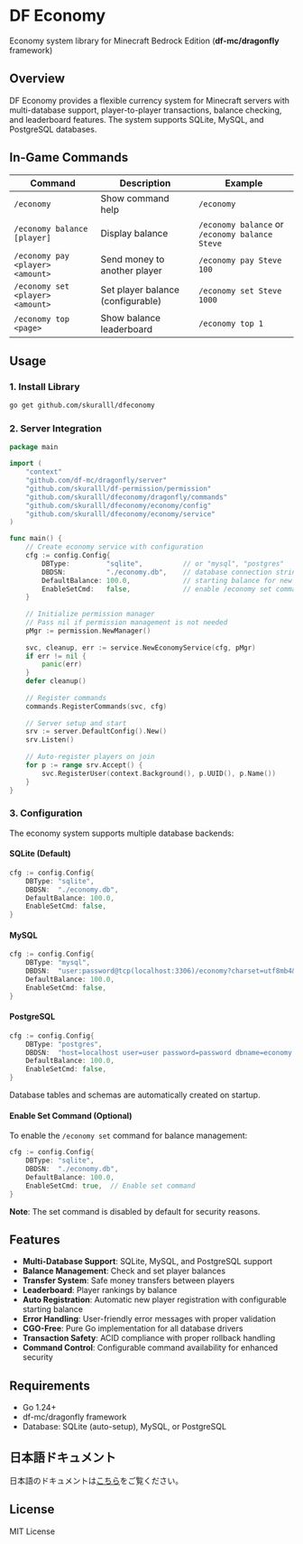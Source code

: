 # DF Economy

Economy system library for Minecraft Bedrock Edition (**df-mc/dragonfly** framework)

## Overview

DF Economy provides a flexible currency system for Minecraft servers with multi-database support, player-to-player transactions, balance checking, and leaderboard features. The system supports SQLite, MySQL, and PostgreSQL databases.

## In-Game Commands

| Command | Description | Example |
| --- | --- | --- |
| `/economy` | Show command help | `/economy` |
| `/economy balance [player]` | Display balance | `/economy balance` or `/economy balance Steve` |
| `/economy pay <player> <amount>` | Send money to another player | `/economy pay Steve 100` |
| `/economy set <player> <amount>` | Set player balance (configurable) | `/economy set Steve 1000` |
| `/economy top <page>` | Show balance leaderboard | `/economy top 1` |

## Usage

### 1. Install Library

```bash
go get github.com/skuralll/dfeconomy
```

### 2. Server Integration

```go
package main

import (
    "context"
    "github.com/df-mc/dragonfly/server"
    "github.com/skuralll/df-permission/permission"
    "github.com/skuralll/dfeconomy/dragonfly/commands"
    "github.com/skuralll/dfeconomy/economy/config"
    "github.com/skuralll/dfeconomy/economy/service"
)

func main() {
    // Create economy service with configuration
    cfg := config.Config{
        DBType:         "sqlite",          // or "mysql", "postgres"
        DBDSN:          "./economy.db",    // database connection string
        DefaultBalance: 100.0,             // starting balance for new players
        EnableSetCmd:   false,             // enable /economy set command (default: false)
    }
    
    // Initialize permission manager
    // Pass nil if permission management is not needed
    pMgr := permission.NewManager()
    
    svc, cleanup, err := service.NewEconomyService(cfg, pMgr)
    if err != nil {
        panic(err)
    }
    defer cleanup()
    
    // Register commands
    commands.RegisterCommands(svc, cfg)
    
    // Server setup and start
    srv := server.DefaultConfig().New()
    srv.Listen()
    
    // Auto-register players on join
    for p := range srv.Accept() {
        svc.RegisterUser(context.Background(), p.UUID(), p.Name())
    }
}
```

### 3. Configuration

The economy system supports multiple database backends:

#### SQLite (Default)
```go
cfg := config.Config{
    DBType: "sqlite",
    DBDSN:  "./economy.db",
    DefaultBalance: 100.0,
    EnableSetCmd: false,
}
```

#### MySQL
```go
cfg := config.Config{
    DBType: "mysql",
    DBDSN:  "user:password@tcp(localhost:3306)/economy?charset=utf8mb4&parseTime=True&loc=Local",
    DefaultBalance: 100.0,
    EnableSetCmd: false,
}
```

#### PostgreSQL
```go
cfg := config.Config{
    DBType: "postgres",
    DBDSN:  "host=localhost user=user password=password dbname=economy port=5432 sslmode=disable",
    DefaultBalance: 100.0,
    EnableSetCmd: false,
}
```

Database tables and schemas are automatically created on startup.

#### Enable Set Command (Optional)
To enable the `/economy set` command for balance management:
```go
cfg := config.Config{
    DBType: "sqlite",
    DBDSN:  "./economy.db",
    DefaultBalance: 100.0,
    EnableSetCmd: true,  // Enable set command
}
```

**Note**: The set command is disabled by default for security reasons.

## Features

- **Multi-Database Support**: SQLite, MySQL, and PostgreSQL support
- **Balance Management**: Check and set player balances
- **Transfer System**: Safe money transfers between players
- **Leaderboard**: Player rankings by balance
- **Auto Registration**: Automatic new player registration with configurable starting balance
- **Error Handling**: User-friendly error messages with proper validation
- **CGO-Free**: Pure Go implementation for all database drivers
- **Transaction Safety**: ACID compliance with proper rollback handling
- **Command Control**: Configurable command availability for enhanced security

## Requirements

- Go 1.24+
- df-mc/dragonfly framework
- Database: SQLite (auto-setup), MySQL, or PostgreSQL

## 日本語ドキュメント

日本語のドキュメントは[こちら](README_JP.md)をご覧ください。

## License

MIT License